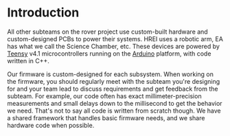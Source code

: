 # Introduction

All other subteams on the rover project use custom-built hardware and custom-designed PCBs to power their systems. HREI uses a robotic arm, EA has what we call the Science Chamber, etc. These devices are powered by [Teensy](https://www.pjrc.com/store/teensy41.html) v4.1 microcontrollers running on the [Arduino](https://www.arduino.cc/) platform, with code written in C++.&#x20;

Our firmware is custom-designed for each subsystem. When working on the firmware, you should regularly meet with the subteam you're designing for and your team lead to discuss requirements and get feedback from the subteam. For example, our code often has exact millimeter-precision measurements and small delays down to the millisecond to get the behavior we need. That's not to say all code is written from scratch though. We have a shared framework that handles basic firmware needs, and we share hardware code when possible.&#x20;
